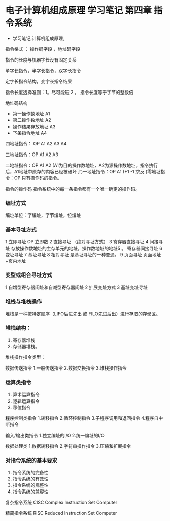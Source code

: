 # 电子计算机组成原理 学习笔记  第四章 指令系统
- 学习笔记,计算机组成原理,


指令格式 ： 操作码字段 ，地址码字段

指令的长度与机器字长没有固定关系

单字长指令，半字长指令，双字长指令

定字长指令结构，变字长指令结果

指令长度选择准则：1。尽可能短 2 。 指令长度等于字节的整数倍

地址码结构

 - 第一操作数地址 A1
 - 第二操作数地址 A2
 - 操作结果存放地址 A3
 - 下条指令地址 A4

四地址指令： OP A1 A2 A3 A4

三地址指令：OP A1 A2 A3&nbsp;

二地址指令：OP A1 A2 (A1为目的操作数地址，A2为源操作数地址，指令执行后，A1地址中原存的内容已经被破坏了)一地址指令：OP A1 (+1 -1 求反 )零地址指令：OP 只有操作码的指令。&nbsp;

指令的操作码 指令系统中的每一条指令都有一个唯一确定的操作码。

### 编址方式

编址单位：字编址，字节编址，位编址

### 基本寻址方式

 1  立即寻址 OP 立即数
 2  直接寻址 （绝对寻址方式）
 3  寄存器直接寻址
 4  间接寻址 存放操作数地址的主存单元的地址，操作数地址的地址5 。 寄存器间接寻址
 6  变址寻址
 7  基址寻址
 8  相对寻址 是基址寻址的一种变通。
 9  页面寻址 页面地址+页内地址

### 变型或组合寻址方式

 1  自增型寄存器间址和自减型寄存器间址
 2  扩展变址方式
 3  基址变址寻址

 ### 堆栈与堆栈操作
 
堆栈是一种按特定顺序（LIFO后进先出 或 FILO先进后出）进行存取的存储区。

### 堆栈结构：

 1. 寄存器堆栈 
 2. 存储器堆栈。

堆栈操作指令类型：

数据传送指令 1.一般传送指令 2.数据交换指令 3.堆栈操作指令

### 运算类指令 
 1. 算术运算指令 
 2. 逻辑运算指令 
 3. 移位指令

 程序控制类指令 1.转移指令 2.循环控制指令 3.子程序调用和返回指令 4.程序自中断指令

 输入/输出类指令 1.独立编址的I/O 2.统一编址的I/O

数据处理类 1.数据转移指令 2.字符串操作指令 3.压缩和扩展指令

### 对指令系统的基本要求

 1. 指令系统的完备性
 2. 指令系统的有效性
 3. 指令系统的规整性
 4. 指令系统的兼容性

 复杂指令系统 CISC Complex Instruction Set Computer

 精简指令系统 RISC Reduced Instruction Set Computer</p>